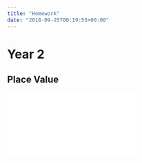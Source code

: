 ```yaml
---
title: "Homework"
date: "2018-09-25T00:19:55+00:00"
---
```


# Year 2

## Place Value

[![](/docs/placeValue.pdf)](/docs/placeValue.pdf)
